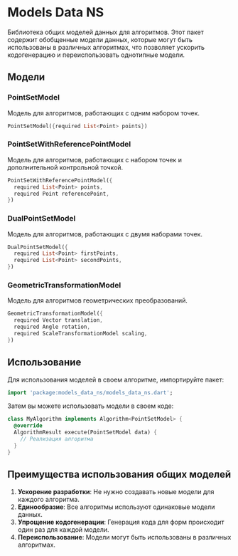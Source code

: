 # Models Data NS

Библиотека общих моделей данных для алгоритмов. Этот пакет содержит обобщенные модели данных, которые могут быть использованы в различных алгоритмах, что позволяет ускорить кодогенерацию и переиспользовать однотипные модели.

## Модели

### PointSetModel

Модель для алгоритмов, работающих с одним набором точек.

```dart
PointSetModel({required List<Point> points})
```

### PointSetWithReferencePointModel

Модель для алгоритмов, работающих с набором точек и дополнительной контрольной точкой.

```dart
PointSetWithReferencePointModel({
  required List<Point> points,
  required Point referencePoint,
})
```

### DualPointSetModel

Модель для алгоритмов, работающих с двумя наборами точек.

```dart
DualPointSetModel({
  required List<Point> firstPoints,
  required List<Point> secondPoints,
})
```

### GeometricTransformationModel

Модель для алгоритмов геометрических преобразований.

```dart
GeometricTransformationModel({
  required Vector translation,
  required Angle rotation,
  required ScaleTransformationModel scaling,
})
```

## Использование

Для использования моделей в своем алгоритме, импортируйте пакет:

```dart
import 'package:models_data_ns/models_data_ns.dart';
```

Затем вы можете использовать модели в своем коде:

```dart
class MyAlgorithm implements Algorithm<PointSetModel> {
  @override
  AlgorithmResult execute(PointSetModel data) {
    // Реализация алгоритма
  }
}
```

## Преимущества использования общих моделей

1. **Ускорение разработки**: Не нужно создавать новые модели для каждого алгоритма.
2. **Единообразие**: Все алгоритмы используют одинаковые модели данных.
3. **Упрощение кодогенерации**: Генерация кода для форм происходит один раз для каждой модели.
4. **Переиспользование**: Модели могут быть использованы в различных алгоритмах.
